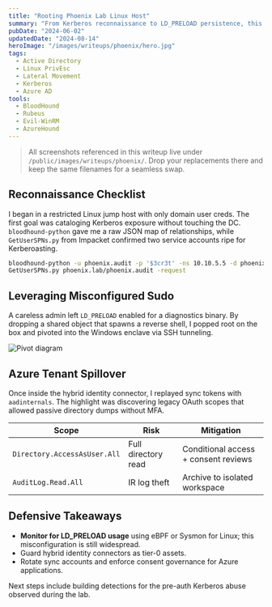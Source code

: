 ```yaml
---
title: "Rooting Phoenix Lab Linux Host"
summary: "From Kerberos reconnaissance to LD_PRELOAD persistence, this lab writeup covers every pivot I used to reach domain dominance."
pubDate: "2024-06-02"
updatedDate: "2024-08-14"
heroImage: "/images/writeups/phoenix/hero.jpg"
tags:
  - Active Directory
  - Linux PrivEsc
  - Lateral Movement
  - Kerberos
  - Azure AD
tools:
  - BloodHound
  - Rubeus
  - Evil-WinRM
  - AzureHound
---
```


> All screenshots referenced in this writeup live under `/public/images/writeups/phoenix/`. Drop your replacements there and keep the same filenames for a seamless swap.

## Reconnaissance Checklist

I began in a restricted Linux jump host with only domain user creds. The first goal was cataloging Kerberos exposure without touching the DC. `bloodhound-python` gave me a raw JSON map of relationships, while `GetUserSPNs.py` from Impacket confirmed two service accounts ripe for Kerberoasting.

```bash
bloodhound-python -u phoenix.audit -p '$3cr3t' -ns 10.10.5.5 -d phoenix.lab -c All -zip
GetUserSPNs.py phoenix.lab/phoenix.audit -request
```

## Leveraging Misconfigured Sudo

A careless admin left `LD_PRELOAD` enabled for a diagnostics binary. By dropping a shared object that spawns a reverse shell, I popped root on the box and pivoted into the Windows enclave via SSH tunneling.

![Pivot diagram](/images/writeups/phoenix/tunnel-topology.png)

## Azure Tenant Spillover

Once inside the hybrid identity connector, I replayed sync tokens with `aadinternals`. The highlight was discovering legacy OAuth scopes that allowed passive directory dumps without MFA.

| Scope | Risk | Mitigation |
| ----- | ---- | ---------- |
| `Directory.AccessAsUser.All` | Full directory read | Conditional access + consent reviews |
| `AuditLog.Read.All` | IR log theft | Archive to isolated workspace |

## Defensive Takeaways

- **Monitor for LD_PRELOAD usage** using eBPF or Sysmon for Linux; this misconfiguration is still widespread.
- Guard hybrid identity connectors as tier-0 assets.
- Rotate sync accounts and enforce consent governance for Azure applications.

Next steps include building detections for the pre-auth Kerberos abuse observed during the lab.
